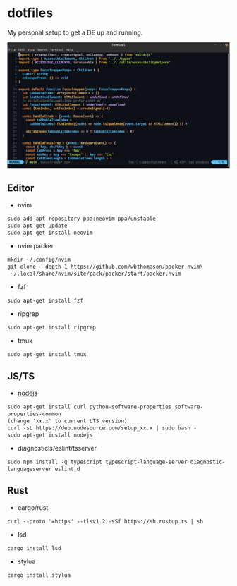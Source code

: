 # dotfiles

My personal setup to get a DE up and running.

![](https://raw.githubusercontent.com/mattcarlotta/dotfiles/main/nvim.png)

## Editor

- nvim

```DOSINI
sudo add-apt-repository ppa:neovim-ppa/unstable
sudo apt-get update
sudo apt-get install neovim
```

- nvim packer

```DOSINI
mkdir ~/.config/nvim
git clone --depth 1 https://github.com/wbthomason/packer.nvim\
 ~/.local/share/nvim/site/pack/packer/start/packer.nvim
```

- fzf

```DOSINI
sudo apt-get install fzf
```

- ripgrep

```DOSINI
sudo apt-get install ripgrep
```

- tmux

```DOSINI
sudo apt-get install tmux
```

## JS/TS

- [nodejs](https://nodejs.org/en/)

```DOSINI
sudo apt-get install curl python-software-properties software-properties-common
(change 'xx.x' to current LTS version)
curl -sL https://deb.nodesource.com/setup_xx.x | sudo bash -
sudo apt-get install nodejs
```

- diagnosticls/eslint/tsserver

```DOSINI
sudo npm install -g typescript typescript-language-server diagnostic-languageserver eslint_d
```

## Rust

- cargo/rust

```DOSINI
curl --proto '=https' --tlsv1.2 -sSf https://sh.rustup.rs | sh
```

- lsd

```DOSINI
cargo install lsd
```

- stylua

```DOSINI
cargo install stylua
```

